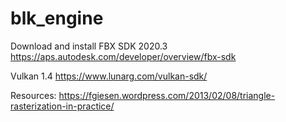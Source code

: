 # blk_engine

Download and install
FBX SDK 2020.3 https://aps.autodesk.com/developer/overview/fbx-sdk

Vulkan 1.4 https://www.lunarg.com/vulkan-sdk/


Resources:
https://fgiesen.wordpress.com/2013/02/08/triangle-rasterization-in-practice/
